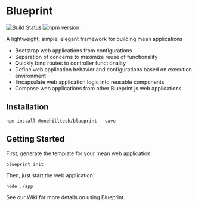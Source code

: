 Blueprint
================

[![Build Status](https://travis-ci.org/onehilltech/blueprint.svg?branch=master)](https://travis-ci.org/onehilltech/blueprint)
[![npm version](https://img.shields.io/npm/v/blueprint.svg)](https://npmjs.org/package/blueprint)

A lightweight, simple, elegant framework for building mean applications

* Bootstrap web applications from configurations
* Separation of concerns to maximize reuse of functionality
* Quickly bind routes to controller functionality
* Define web application behavior and configurations based on execution environment
* Encapsulate web application logic into reusable components
* Compose web applications from other Blueprint.js web applications

Installation
----------------

    npm install @onehilltech/blueprint --save
    
Getting Started
----------------

First, generate the template for your mean web application:

    blueprint init

Then, just start the web application:

    node ./app
    
See our Wiki for more details on using Blueprint.
